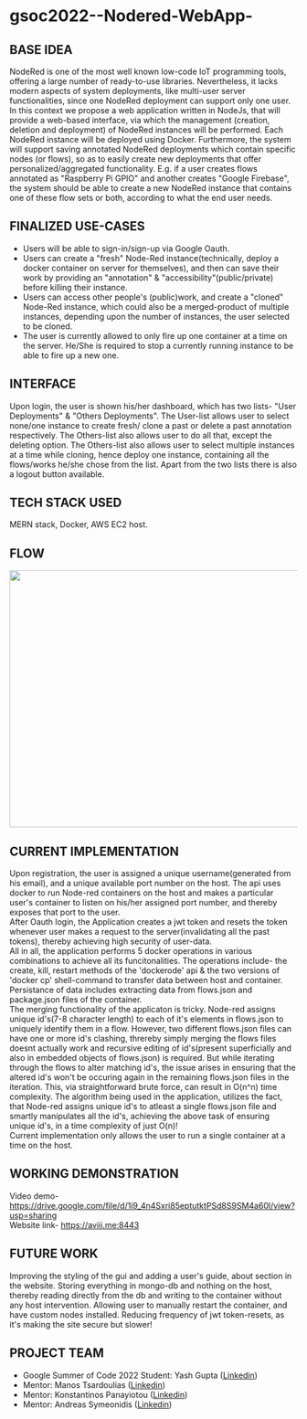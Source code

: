 # gsoc2022--Nodered-WebApp-

## BASE IDEA
NodeRed is one of the most well known low-code IoT programming tools, offering a large number of ready-to-use libraries. Nevertheless, it lacks modern aspects of system deployments, like multi-user server functionalities, since one NodeRed deployment can support only one user. In this context we propose a web application written in NodeJs, that will provide a web-based interface, via which the management (creation, deletion and deployment) of NodeRed instances will be performed. Each NodeRed instance will be deployed using Docker. Furthermore, the system will support saving annotated NodeRed deployments which contain specific nodes (or flows), so as to easily create new deployments that offer personalized/aggregated functionality. E.g. if a user creates flows annotated as "Raspberry Pi GPIO" and another creates "Google Firebase", the system should be able to create a new NodeRed instance that contains one of these flow sets or both, according to what the end user needs.

## FINALIZED USE-CASES
<ul>
<li>Users will be able to sign-in/sign-up via Google Oauth.</li>
<li>Users can create a "fresh" Node-Red instance(technically, deploy a docker container on server for themselves), and then can save their work by providing an "annotation" & "accessibility"(public/private) before killing their instance.</li>
<li>Users can access other people's (public)work, and create a "cloned" Node-Red instance, which could also be a merged-product of multiple instances, depending upon the number of instances, the user selected to be cloned.</li>
<li>The user is currently allowed to only fire up one container at a time on the server. He/She is required to stop a currently running instance to be able to fire up a new one.</li> 
</ul>

## INTERFACE
Upon login, the user is shown his/her dashboard, which has two lists- "User Deployments" & "Others Deployments". The User-list allows user to select none/one instance to create fresh/ clone a past or delete a past annotation respectively. The Others-list also allows user to do all that, except the deleting option. The Others-list also allows user to select multiple instances at a time while cloning, hence deploy one instance, containing all the flows/works he/she chose from the list. Apart from the two lists there is also a logout button available.

## TECH STACK USED
MERN stack, Docker, AWS EC2 host.

## FLOW
<img src="https://user-images.githubusercontent.com/89726452/190868986-510bde50-fcce-48a9-adf0-fa3be7e76609.jpeg" width="900" height="450" style="display: block;margin-left: auto;margin-right: auto;">

## CURRENT IMPLEMENTATION
Upon registration, the user is assigned a unique username(generated from his email), and a unique available port number on the host. The api uses docker to run Node-red containers on the host and makes a particular user's container to listen on his/her assigned port number, and thereby exposes that port to the user.<br/>After Oauth login, the Application creates a jwt token and resets the token whenever user makes a request to the server(invalidating all the past tokens), thereby achieving high security of user-data.<br/>All in all, the application performs 5 docker operations in various combinations to achieve all its funcitonalities. The operations include- the create, kill, restart methods of the 'dockerode' api & the two versions of 'docker cp' shell-command to transfer data between host and container. Persistance of data includes extracting data from flows.json and package.json files of the container.<br/>The merging functionality of the applicaton is tricky. Node-red assigns unique id's(7-8 character length) to each of it's elements in flows.json to uniquely identify them in a flow. However, two different flows.json files can have one or more id's clashing, threreby simply merging the flows files doesnt actually work and recursive editing of id's(present superficially and also in embedded objects of flows.json) is required. But while iterating through the flows to alter matching id's, the issue arises in ensuring that the altered id's won't be  occuring again in the remaining flows.json files in the iteration. This, via straightforward brute force, can result in O(n^n) time complexity. The algorithm being used in the application, utilizes the fact, that Node-red assigns unique id's to atleast a single flows.json file and smartly manipulates all the id's, achieving the above task of ensuring unique id's, in a time complexity of just O(n)!<br/>Current implementation only allows the user to run a single container at a time on the host.  

## WORKING DEMONSTRATION
Video demo- https://drive.google.com/file/d/1i9_4n4Sxri85eptutktPSd8S9SM4a60l/view?usp=sharing <br/> Website link- https://aviii.me:8443

## FUTURE WORK
Improving the styling of the gui and adding a user's guide, about section in the website. Storing everything in mongo-db and nothing on the host, thereby reading directly from the db and writing to the container without any host intervention. Allowing user to manually restart the container, and have custom nodes installed. Reducing frequency of jwt token-resets, as it's making the site secure but slower!

## PROJECT TEAM
<ul>
<li>Google Summer of Code 2022 Student: Yash Gupta (<a href="https://www.linkedin.com/in/yash-gupta-98a9b1205/">Linkedin</a>)</li><li>Mentor: Manos Tsardoulias (<a href="https://www.linkedin.com/in/manos-tsardoulias-435a7a24/?originalSubdomain=gr">Linkedin</a>)</li><li>Mentor: Konstantinos Panayiotou (<a href="https://www.linkedin.com/in/konstantinos-panayiotou-b8111675/?originalSubdomain=gr">Linkedin</a>)</li><li>Mentor: Andreas Symeonidis (<a href="https://www.linkedin.com/in/andreas-symeonidis-3455843/?originalSubdomain=gr">Linkedin</a>)</li>
</ul>
